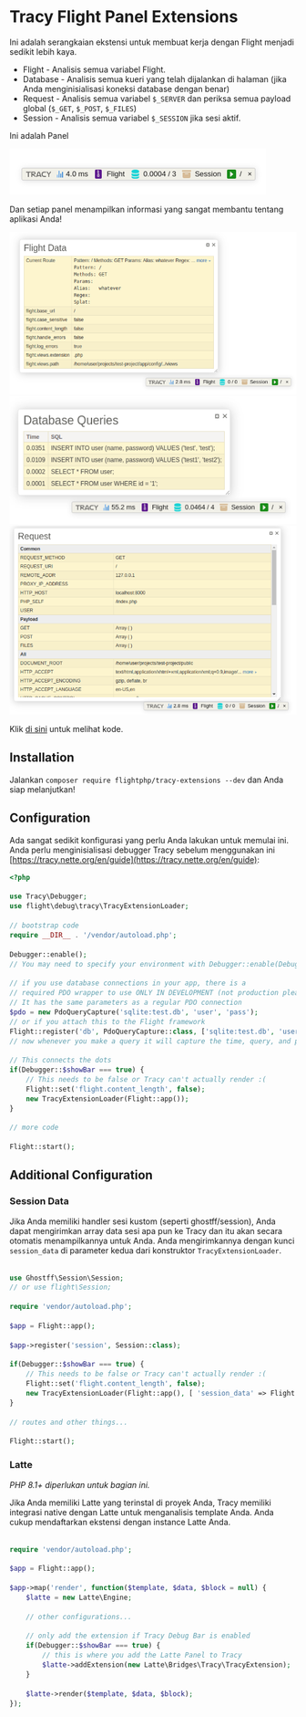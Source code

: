 Tracy Flight Panel Extensions
=====

Ini adalah serangkaian ekstensi untuk membuat kerja dengan Flight menjadi sedikit lebih kaya.

- Flight - Analisis semua variabel Flight.
- Database - Analisis semua kueri yang telah dijalankan di halaman (jika Anda menginisialisasi koneksi database dengan benar)
- Request - Analisis semua variabel `$_SERVER` dan periksa semua payload global (`$_GET`, `$_POST`, `$_FILES`)
- Session - Analisis semua variabel `$_SESSION` jika sesi aktif.

Ini adalah Panel

![Flight Bar](https://raw.githubusercontent.com/flightphp/tracy-extensions/master/flight-tracy-bar.png)

Dan setiap panel menampilkan informasi yang sangat membantu tentang aplikasi Anda!

![Flight Data](https://raw.githubusercontent.com/flightphp/tracy-extensions/master/flight-var-data.png)
![Flight Database](https://raw.githubusercontent.com/flightphp/tracy-extensions/master/flight-db.png)
![Flight Request](https://raw.githubusercontent.com/flightphp/tracy-extensions/master/flight-request.png)

Klik [di sini](https://github.com/flightphp/tracy-extensions) untuk melihat kode.

Installation
-------
Jalankan `composer require flightphp/tracy-extensions --dev` dan Anda siap melanjutkan!

Configuration
-------
Ada sangat sedikit konfigurasi yang perlu Anda lakukan untuk memulai ini. Anda perlu menginisialisasi debugger Tracy sebelum menggunakan ini [https://tracy.nette.org/en/guide](https://tracy.nette.org/en/guide):

```php
<?php

use Tracy\Debugger;
use flight\debug\tracy\TracyExtensionLoader;

// bootstrap code
require __DIR__ . '/vendor/autoload.php';

Debugger::enable();
// You may need to specify your environment with Debugger::enable(Debugger::DEVELOPMENT)

// if you use database connections in your app, there is a 
// required PDO wrapper to use ONLY IN DEVELOPMENT (not production please!)
// It has the same parameters as a regular PDO connection
$pdo = new PdoQueryCapture('sqlite:test.db', 'user', 'pass');
// or if you attach this to the Flight framework
Flight::register('db', PdoQueryCapture::class, ['sqlite:test.db', 'user', 'pass']);
// now whenever you make a query it will capture the time, query, and parameters

// This connects the dots
if(Debugger::$showBar === true) {
	// This needs to be false or Tracy can't actually render :(
	Flight::set('flight.content_length', false);
	new TracyExtensionLoader(Flight::app());
}

// more code

Flight::start();
```

## Additional Configuration

### Session Data
Jika Anda memiliki handler sesi kustom (seperti ghostff/session), Anda dapat mengirimkan array data sesi apa pun ke Tracy dan itu akan secara otomatis menampilkannya untuk Anda. Anda mengirimkannya dengan kunci `session_data` di parameter kedua dari konstruktor `TracyExtensionLoader`.

```php

use Ghostff\Session\Session;
// or use flight\Session;

require 'vendor/autoload.php';

$app = Flight::app();

$app->register('session', Session::class);

if(Debugger::$showBar === true) {
	// This needs to be false or Tracy can't actually render :(
	Flight::set('flight.content_length', false);
	new TracyExtensionLoader(Flight::app(), [ 'session_data' => Flight::session()->getAll() ]);
}

// routes and other things...

Flight::start();
```

### Latte

_PHP 8.1+ diperlukan untuk bagian ini._

Jika Anda memiliki Latte yang terinstal di proyek Anda, Tracy memiliki integrasi native dengan Latte untuk menganalisis template Anda. Anda cukup mendaftarkan ekstensi dengan instance Latte Anda.

```php

require 'vendor/autoload.php';

$app = Flight::app();

$app->map('render', function($template, $data, $block = null) {
	$latte = new Latte\Engine;

	// other configurations...

	// only add the extension if Tracy Debug Bar is enabled
	if(Debugger::$showBar === true) {
		// this is where you add the Latte Panel to Tracy
		$latte->addExtension(new Latte\Bridges\Tracy\TracyExtension);
	}

	$latte->render($template, $data, $block);
});
```
